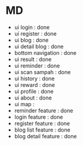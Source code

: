 # MD

- ui login : done
- ui register : done
- ui blog : done
- ui detail blog : done
- bottom navigation : done
- ui result : done
- ui reminder : done
- ui scan sampah : done
- ui history : done
- ui reward : done
- ui profile : done
- ui about : done
- ui map : 
- reminder feature : done
- login feature : done
- register feature : done
- blog list feature : done
- blog detail feature : done

